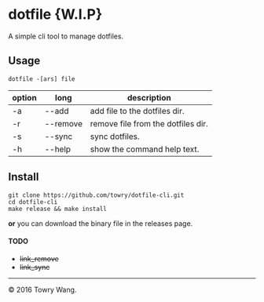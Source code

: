 
# dotfile {W.I.P}

A simple cli tool to manage dotfiles.



## Usage

`dotfile -[ars] file`

| option | long     | description                        |
| ------ | -------- | ---------------------------------- |
| -a     | --add    | add file to the dotfiles dir.      |
| -r     | --remove | remove file from the dotfiles dir. |
| -s     | --sync   | sync dotfiles.                     |
| -h     | --help   | show the command help text.        |



## Install

```
git clone https://github.com/towry/dotfile-cli.git
cd dotfile-cli
make release && make install
```

__or__ you can download the binary file in the releases page.



#### TODO

- ~~link_remove~~
- ~~link_sync~~

---
&copy; 2016 Towry Wang.
